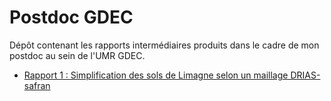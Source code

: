 # Postdoc GDEC
 Dépôt contenant les rapports intermédiaires produits dans le cadre de mon postdoc au sein de l'UMR GDEC.

- [Rapport 1 : Simplification des sols de Limagne selon un maillage DRIAS-safran](https://guillaume-blanchet.github.io/Postdoc-GDEC/soilFilesPreparation.html)
